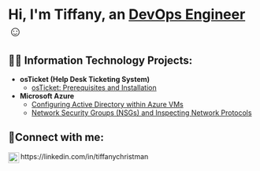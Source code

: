 <h1>Hi, I'm Tiffany, an <a href="https://linkedin.com/in/tiffanychristman">DevOps Engineer</a>☺</h1>

<h2>👨‍💻 Information Technology Projects:</h2>

- <b>osTicket (Help Desk Ticketing System)</b>
  - [osTicket: Prerequisites and Installation](https://github.com/tiffanychristman/osticket-prereqs)
- <b>Microsoft Azure</b>
  - [Configuring Active Directory within Azure VMs](https://github.com/tiffanychristman/configure-ad)
  - [Network Security Groups (NSGs) and Inspecting Network Protocols](https://github.com/tiffanychristman/azure-network-protocols)

<h2>🤳Connect with me:</h2>
<img align="left" alt="Tiffany | LinkedIn" width="22px" src="https://cdn.jsdelivr.net/npm/simple-icons@v3/icons/linkedin.svg" />
https://linkedin.com/in/tiffanychristman
